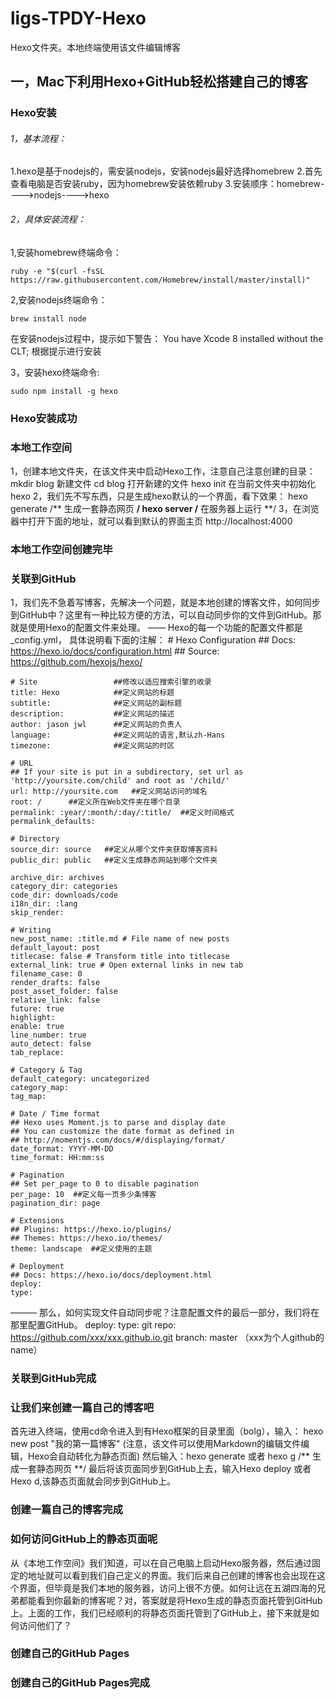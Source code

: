 # ligs-TPDY-Hexo
Hexo文件夹。本地终端使用该文件编辑博客
## 一，Mac下利用Hexo+GitHub轻松搭建自己的博客
### Hexo安装
###### 1，基本流程：
1.hexo是基于nodejs的，需安装nodejs，安装nodejs最好选择homebrew
2.首先查看电脑是否安装ruby，因为homebrew安装依赖ruby
3.安装顺序：homebrew---->nodejs---->hexo
###### 2，具体安装流程：
1,安装homebrew终端命令：	 
                  
    ruby -e "$(curl -fsSL https://raw.githubusercontent.com/Homebrew/install/master/install)"
2,安装nodejs终端命令：

	brew install node
	
在安装nodejs过程中，提示如下警告：
			You have Xcode 8 installed without the CLT;
		根据提示进行安装
		
3，安装hexo终端命令:

	sudo npm install -g hexo
### Hexo安装成功

### 本地工作空间
1，创建本地文件夹，在该文件夹中启动Hexo工作，注意自己注意创建的目录：
	mkdir blog 		新建文件
	cd blog 			打开新建的文件
	hexo init		在当前文件夹中初始化hexo
2，我们先不写东西，只是生成hexo默认的一个界面，看下效果：
	hexo generate 	/** 生成一套静态网页 **/
	hexo server 		/** 在服务器上运行 **/
3，在浏览器中打开下面的地址，就可以看到默认的界面主页
	http://localhost:4000
### 本地工作空间创建完毕

### 关联到GitHub
1，我们先不急着写博客，先解决一个问题，就是本地创建的博客文件，如何同步到GitHub中？这里有一种比较方便的方法，可以自动同步你的文件到GitHub。那就是使用Hexo的配置文件来处理。
——
	Hexo的每一个功能的配置文件都是_config.yml， 具体说明看下面的注解：
	# Hexo Configuration
	## Docs: https://hexo.io/docs/configuration.html
	## Source: https://github.com/hexojs/hexo/
 
	# Site                 ##修改以适应搜索引擎的收录
	title: Hexo            ##定义网站的标题
	subtitle:              ##定义网站的副标题
	description:           ##定义网站的描述
	author: jason jwl      ##定义网站的负责人
	language:              ##定义网站的语言,默认zh-Hans
	timezone:              ##定义网站的时区
 
	# URL
	## If your site is put in a subdirectory, set url as 'http://yoursite.com/child' and root as '/child/'
	url: http://yoursite.com   ##定义网站访问的域名
	root: /      ##定义所在Web文件夹在哪个目录
	permalink: :year/:month/:day/:title/  ##定义时间格式
	permalink_defaults:
 
	# Directory
	source_dir: source   ##定义从哪个文件夹获取博客资料
	public_dir: public   ##定义生成静态网站到哪个文件夹
 
	archive_dir: archives
	category_dir: categories
	code_dir: downloads/code
	i18n_dir: :lang
	skip_render:
 
	# Writing
	new_post_name: :title.md # File name of new posts
	default_layout: post
	titlecase: false # Transform title into titlecase
	external_link: true # Open external links in new tab
	filename_case: 0
	render_drafts: false
	post_asset_folder: false
	relative_link: false
	future: true
	highlight:
  	enable: true
  	line_number: true
  	auto_detect: false
  	tab_replace:
 
	# Category & Tag
	default_category: uncategorized
	category_map:
	tag_map:
 
	# Date / Time format
	## Hexo uses Moment.js to parse and display date
	## You can customize the date format as defined in
	## http://momentjs.com/docs/#/displaying/format/
	date_format: YYYY-MM-DD
	time_format: HH:mm:ss
 
	# Pagination
	## Set per_page to 0 to disable pagination
	per_page: 10  ##定义每一页多少条博客
	pagination_dir: page
 
	# Extensions
	## Plugins: https://hexo.io/plugins/
	## Themes: https://hexo.io/themes/
	theme: landscape  ##定义使用的主题
 
	# Deployment
	## Docs: https://hexo.io/docs/deployment.html
	deploy:
  	type:
 ———
那么，如何实现文件自动同步呢？注意配置文件的最后一部分，我们将在那里配置GitHub。
	deploy:
  		type: git
  		repo: https://github.com/xxx/xxx.github.io.git
  		branch: master
  （xxx为个人github的name）
### 关联到GitHub完成

### 让我们来创建一篇自己的博客吧
首先进入终端，使用cd命令进入到有Hexo框架的目录里面（bolg），输入：
	hexo new post "我的第一篇博客"
	(注意，该文件可以使用Markdown的编辑文件编辑，Hexo会自动转化为静态页面)
然后输入：hexo generate 或者 hexo g 	/** 生成一套静态网页 **/
最后将该页面同步到GitHub上去，输入Hexo deploy 或者 Hexo d,该静态页面就会同步到GitHub上。
### 创建一篇自己的博客完成

### 如何访问GitHub上的静态页面呢
从《本地工作空间》我们知道，可以在自己电脑上启动Hexo服务器，然后通过固定的地址就可以看到我们自己定义的界面。我们后来自己创建的博客也会出现在这个界面，但毕竟是我们本地的服务器，访问上很不方便。如何让远在五湖四海的兄弟都能看到你最新的博客呢？对，答案就是将Hexo生成的静态页面托管到GitHub上。上面的工作，我们已经顺利的将静态页面托管到了GitHub上，接下来就是如何访问他们了？
### 创建自己的GitHub Pages
### 创建自己的GitHub Pages完成
	
 





	





	
